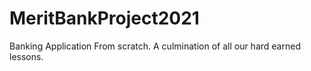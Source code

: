 # MeritBankProject2021
Banking Application From scratch. A culmination of all our hard earned lessons. 
